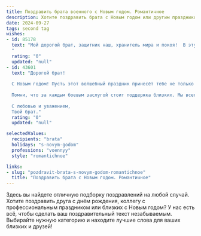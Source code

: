 ```yaml
---
title: Поздравить брата военного с Новым годом. Романтичное
description: Хотите поздравить брата с Новым годом или другим праздником? Наш ИИ создаст незабываемое поздравление, а вы обязательно выделитесь среди других.  
date: 2024-09-27
tags: second tag
wishes:
- id: 85178
  text: "Мой дорогой брат, защитник наш, хранитель мира и покоя!  В эту волшебную новогоднюю ночь, когда небо озаряется миллионами звёзд, словно отражая блеск твоей храбрости и отваги, я хочу пожелать тебе самого светлого и прекрасного. Пусть Новый год принесет тебе не только мир и спокойствие, но и исполнение всех твоих самых сокровенных желаний,  теплоту домашнего очага и любовь, которая согревает сильнее любого пламени.  Пусть этот год будет полон радости,  успехов и настоящего счастья, а твоя звезда всегда ярко сияет на небосклоне! С Новым годом!
  "
  rating: "0"
  updated: "null"
- id: 43601
  text: "Дорогой брат!
  
  С Новым годом! Пусть этот волшебный праздник принесёт тебе не только крепкий дух и мужество в службе, но и нежные моменты счастья, которые согревают душу. Ты – опора и защита для многих, и пусть в новом году тебя ждёт мир, любовь и удача. Желаю, чтобы каждый твой день наполнялся светом, а в сердце всегда жила надежда.
  
  Помни, что за каждым боевым заслугой стоит поддержка близких. Мы всегда с тобой, гордимся тобой и желаем только хорошего. Пусть каждый день будет как праздник, а каждая ночь – полна света и тепла.
  
  С любовью и уважением,
  Твой брат."
  rating: "0"
  updated: "null"

selectedValues:
  recipients: "brata"
  holidays: "s-novym-godom"
  professions: "voennyy"
  style: "romantichnoe"

links:
- slug: "pozdravit-brata-s-novym-godom-romantichnoe"
  title: "Поздравить брата с Новым годом. Романтичное"
---
```


Здесь вы найдете отличную подборку поздравлений на любой случай.
Хотите поздравить друга с днём рождения, коллегу с профессиональным праздником или близких с Новым годом? У нас есть всё, чтобы сделать ваш поздравительный текст незабываемым. Выбирайте нужную категорию и находите лучшие слова для ваших близких и друзей!
